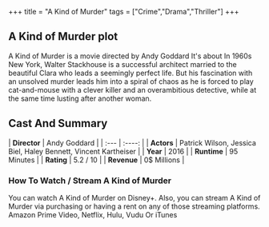 +++
title = "A Kind of Murder"
tags = ["Crime","Drama","Thriller"]
+++
## A Kind of Murder plot
A Kind of Murder is a movie directed by Andy Goddard It's about In 1960s New York, Walter Stackhouse is a successful architect married to the beautiful Clara who leads a seemingly perfect life. But his fascination with an unsolved murder leads him into a spiral of chaos as he is forced to play cat-and-mouse with a clever killer and an overambitious detective, while at the same time lusting after another woman.
## Cast And Summary
| **Director**      | Andy Goddard |
    | :---        |    :----:   |
    |  **Actors** | Patrick Wilson, Jessica Biel, Haley Bennett, Vincent Kartheiser |
    | **Year**   | 2016    |
    |  **Runtime** | 95 Minutes |
    |  **Rating** | 5.2 / 10 | 
    |  **Revenue** | 0$ Millions |
### How To Watch / Stream A Kind of Murder
You can watch A Kind of Murder on Disney+.
Also, you can stream A Kind of Murder via purchasing or having a rent on any of those streaming platforms.
Amazon Prime Video, Netflix, Hulu, Vudu Or iTunes